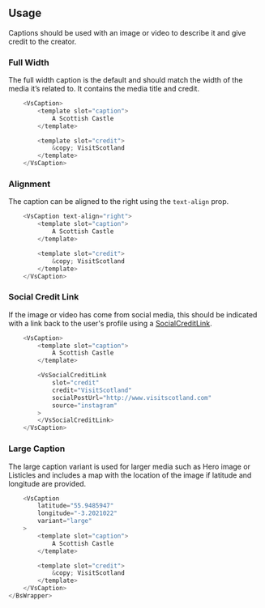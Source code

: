 ## Usage
Captions should be used with an image or video to describe it and give credit to the creator. 

### Full Width
The full width caption is the default and should match the width of the media it’s related to. It contains the media title and credit. 

```js
    <VsCaption>
        <template slot="caption">
            A Scottish Castle
        </template>

        <template slot="credit">
            &copy; VisitScotland
        </template>
    </VsCaption>
```

### Alignment
The caption can be aligned to the right using the `text-align` prop.
```js
    <VsCaption text-align="right">
        <template slot="caption">
            A Scottish Castle
        </template>

        <template slot="credit">
            &copy; VisitScotland
        </template>
    </VsCaption>
```

### Social Credit Link
If the image or video has come from social media, this should be indicated with a link back to the user's profile using a <a href="#/Patterns/Social%20Credit%20Link">SocialCreditLink</a>.
```js
    <VsCaption>
        <template slot="caption">
            A Scottish Castle
        </template>

        <VsSocialCreditLink
            slot="credit"
            credit="VisitScotland"
            socialPostUrl="http://www.visitscotland.com"
            source="instagram"
        >
        </VsSocialCreditLink>
    </VsCaption>
```


### Large Caption
The large caption variant is used for larger media such as Hero image or Listicles and includes a map with the location of the image if latitude and longitude are provided.
```js
    <VsCaption
        latitude="55.9485947"
        longitude="-3.2021022"
        variant="large"
    >
        <template slot="caption">
            A Scottish Castle
        </template>

        <template slot="credit">
            &copy; VisitScotland
        </template>
    </VsCaption>
</BsWrapper>
```